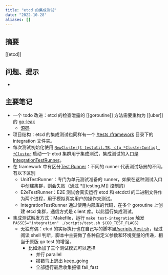 ```yaml
---
title: "etcd 的集成测试"
date: "2022-10-28"
aliases: []
---
```

## 摘要
[[etcd]]

## 问题、提示
-  

## 主要笔记
-  一个 todo 改进：etcd 的检查泄露的 [[goroutine]] 方法需要重构为 [[uber]] 的 [go-leak](https://github.com/uber-go/goleak) 
	- [源码](https://sourcegraph.com/github.com/etcd-io/etcd/-/blob/client/pkg/testutil/leak.go?L19&subtree=true)
- 项目结构：etcd 的集成测试也同样有一个 [/](https://sourcegraph.com/github.com/etcd-io/etcd)[tests /](https://sourcegraph.com/github.com/etcd-io/etcd/-/tree/tests)[framework](https://sourcegraph.com/github.com/etcd-io/etcd/-/tree/tests/framework) 目录下的 integration 文件夹。
- 每次测试初始化使用 [`NewCluster(t testutil.TB, cfg *ClusterConfig) *Cluster`](https://sourcegraph.com/github.com/etcd-io/etcd/-/blob/tests/framework/integration/cluster.go?L117) 启动一个 etcd 集群用于集成测试，集成测试的入口是 [IntegrationTestRunner](https://sourcegraph.com/github.com/etcd-io/etcd/-/blob/tests/framework/framework.go?L24)。
- 在 framework 中有区分[Test Runner](https://sourcegraph.com/github.com/etcd-io/etcd/-/blob/tests/framework/framework.go?L24)：不同的 runner 代表测试场景的不同，有以下区别
	- UnitTestRunner：专门为单元测试准备的 runner，如果在这种测试入口中创建集群，则会失败（通过 \*[[testing.M]] 控制的）
	- E2eTestRunner：E2E 测试会真实运行 etcd 和 etcdctl 的二进制文件作为两个进程，用于模拟真实用户的操作来测试。
	- IntegrationTestRunner 通过使用内部库的代码，在多个 goroutine 上创建 etcd 集群，通信方式是 client 库。以此运行集成测试。
- 集成测试触发方式：Makefile，运行 `make test-integration` 触发	`PASSES="integration" ./scripts/test.sh $(GO_TEST_FLAGS)`
	- 无独有偶：etcd 的实际执行也在自己写的脚本里[/](https://sourcegraph.com/github.com/etcd-io/etcd)[scripts /](https://sourcegraph.com/github.com/etcd-io/etcd/-/tree/scripts)[test.sh](https://sourcegraph.com/github.com/etcd-io/etcd/-/blob/scripts/test.sh)，经过阅读 shell 判断，脚本中主要做了各种自定义参数和环境变量的传递，相当于原版 go test 的增强，
		- 比如添加了三个测试模式可以选择
			- 并行 parallel
			- 报错马上退出 keep_going
			- 全部运行最后收集报错 fail_fast
